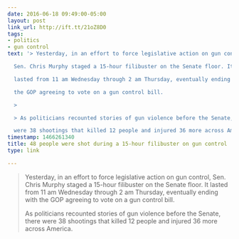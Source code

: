 ```yaml
---
date: 2016-06-18 09:49:00-05:00
layout: post
link_url: http://ift.tt/21oZ8D0
tags:
- politics
- gun control
text: '> Yesterday, in an effort to force legislative action on gun control,

  Sen. Chris Murphy staged a 15-hour filibuster on the Senate floor. It

  lasted from 11 am Wednesday through 2 am Thursday, eventually ending with

  the GOP agreeing to vote on a gun control bill.

  >

  > As politicians recounted stories of gun violence before the Senate, there

  were 38 shootings that killed 12 people and injured 36 more across America.'
timestamp: 1466261340
title: 48 people were shot during a 15-hour filibuster on gun control
type: link

---
```

> Yesterday, in an effort to force legislative action on gun control,
Sen. Chris Murphy staged a 15-hour filibuster on the Senate floor. It
lasted from 11 am Wednesday through 2 am Thursday, eventually ending with
the GOP agreeing to vote on a gun control bill.
>
> As politicians recounted stories of gun violence before the Senate, there
were 38 shootings that killed 12 people and injured 36 more across America.